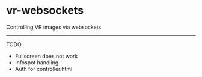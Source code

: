 # vr-websockets
Controlling VR images via websockets

----

TODO
- Fullscreen does not work
- Infospot handling
- Auth for controller.html
